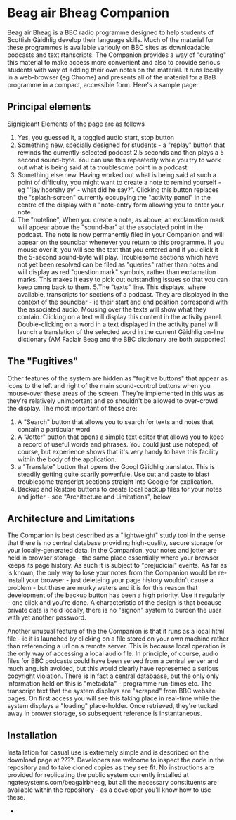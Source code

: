 # Beag air Bheag Companion

Beag air Bheag is a BBC radio programme designed to help students of Scottish Gàidhlig develop their language skills. Much of the material for these programmes is available variouly on BBC sites as downloadable podcasts and text rtanscripts. The Companion provides a way of "curating" this material to make access more convenient and also to provide serious students with way of adding their own notes on the material. It runs locally in a web-browser (eg Chrome) and presents all of the material for a BaB programme in a compact, accessible form. Here's a sample page:

## Principal elements

Signigicant Elements of the page are as follows

1. Yes, you guessed it, a toggled audio start, stop button
2. Something new, specially designed for students - a "replay" button that rewinds the currently-selected podcast 2.5 seconds and then plays a 5 second sound-byte. You can use this repeatedly while you try to work out what is being said at ta troublesome point in a podcast
3. Something else new. Having worked out what is being said at such a point of difficulty, you might want to create a note to remind yourself  - eg "'jay hoorshy ay' - what did he say?". Clicking this button replaces the "splash-screen" currently occupying the "activity panel" in the centre of the display with a "note-entry form allowing you to enter your note.
4. The "noteline", When you create a note, as above, an exclamation mark will appear above the "sound-bar" at the associated point in the podcast. The note is now permanently filed in your Companion and will appear on the soundbar whenever you return to this programme. If you mouse over it, you will see the text that you entered and if you click it the 5-second sound-byte will play. Troublesome sections which have not yet been resolved can be filed as "queries" rather than notes and will display as red "question mark" symbols, rather than exclamation marks. This makes it easy to pick out outstanding issues so that you can keep cmng back to them.
5.The "texts" line. This displays, where available, transcripts for sections of a podcast. They are displayed in the context of the soundbar - ie their start and end position correspond with the associated audio. Mousing over the texts will show what they contain. Clicking on a text will display this content in the activity panel. Double-clicking on a word in a text displayed in the activity panel will launch a translation of the selected word in the current Gàidhlig on-line dictionary (AM Faclair Beag and the BBC dictionary are both supported)

## The "Fugitives"

Other features of the system are hidden as "fugitive buttons" that appear as icons to the left and right of the main sound-control buttons when you mouse-over these areas of the screen. They're implemented in this was as they're relatively unimportant and so shouldn't be allowed to over-crowd the display. The most important of these are:

1. A "Search" button that allows you to search for texts and notes that contain a particular word
2. A "Jotter" button that opens a simple text editor that allows you to keep a record of useful words and phrases. You could just use notepad, of course, but experience shows that it's very handy to have this facility within the body of the application.
3. a "Translate" button that opens the Googl Gàidhlig translator. This is steadily getting quite scarily powerfule. Use cut and paste to blast troublesome transcript sections straight into Google for explication.
4. Backup and Restore buttons to create local backup files for your notes and jotter - see "Architecture and Limitations", below

## Architecture and Limitations

The Companion is best described as a "lightweight" study tool in the sense that there is no central database providing high-quality, secure storage for your locally-generated data. In the Companion, your notes and jotter are held in browser storage - the same place essentially where your browser keeps its page history. As such it is subject to "prejudicial" events. As far as is known, the only way to lose your notes from the Companion would be re-install your browser - just deleteing your page history wouldn't cause a problem - but these are murky waters and it is for this reason that development of the backup button has been a high priority. Use it regularly - one click and you're done. A characteristic of the design is that because private data is held locally, there is no "signon" system to burden the user with yet another password. 

Another unusual feature of the the Companion is that it runs as a local html file - ie it is launched  by clicking on a file stored on your own machine rather than referencing a url on a remote server. This is because local operation is the only way of accessing a local audio file. In principle, of course, audio files for BBC podcasts could have been served from a central server and much anguish avoided, but this would clearly have represented a serious copyright violation. There **is** in fact a central databaase, but the only  only information held on this is "metadata" - programme run-times etc. The transcript text that the system displays are "scraped" from BBC website pages. On first access you will see this taking place in real-time while the system displays a "loading" place-holder. Once retrieved, they're tucked away in brower storage, so subsequent reference is instantaneous.

## Installation

Installation for casual use is extremely simple and is described on the download page at ????. Developers are welcome to inspect the code in the repository and to take cloned copies as they see fit. No instructions are provided for replicating the public system currently installed at ngatesystems.com/beagairbheag, but all the necessary constituents are available within the repository - as a developer you'll know how to use these.




- 
